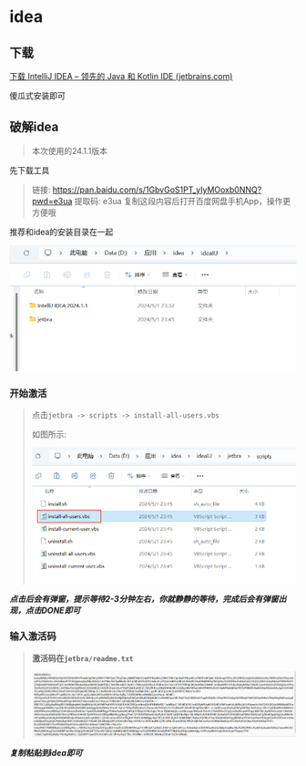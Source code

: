 # idea



## 下载

[下载 IntelliJ IDEA – 领先的 Java 和 Kotlin IDE (jetbrains.com)](https://www.jetbrains.com/zh-cn/idea/download/?section=windows)

傻瓜式安装即可



## 破解idea

> 本次使用的24.1.1版本

先下载工具

> 链接: https://pan.baidu.com/s/1GbvGoS1PT_yIyMOoxb0NNQ?pwd=e3ua 提取码: e3ua 复制这段内容后打开百度网盘手机App，操作更方便哦



推荐和idea的安装目录在一起

![Clip_2024-05-01_23-47-18](idea.assets/Clip_2024-05-01_23-47-18-1714578464423-2.png)



### 开始激活

> 点击`jetbra -> scripts -> install-all-users.vbs`
>
> 如图所示:
>
> ![Clip_2024-05-01_23-48-59](idea.assets/Clip_2024-05-01_23-48-59-1714578593345-5.png)



***点击后会有弹窗，提示等待2-3分钟左右，你就静静的等待，完成后会有弹窗出现，点击DONE即可***

### 输入激活码

> **激活码在`jetbra/readme.txt`**
>
> ![Clip_2024-05-01_23-54-23](idea.assets/Clip_2024-05-01_23-54-23-1714578869702-8.png)

***复制粘贴到idea即可***